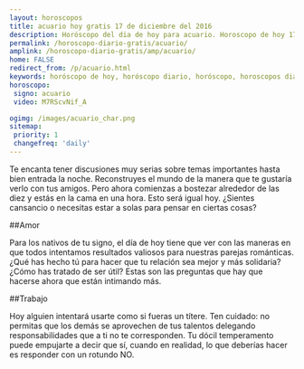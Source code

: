 ```yaml
---
layout: horoscopos
title: acuario hoy gratis 17 de diciembre del 2016 
description: Horóscopo del dia de hoy para acuario. Horoscopo de hoy 17 de diciembre del 2016. Las predicciones de amor, trabajo, vida personal gratis.
permalink: /horoscopo-diario-gratis/acuario/
amplink: /horoscopo-diario-gratis/amp/acuario/
home: FALSE
redirect_from: /p/acuario.html
keywords: horóscopo de hoy, horóscopo diario, horóscopo, horoscopos diarios gratis del dia de hoy, horóscopo diario gratis,horóscopo 2016, horóscopo esperanza gracia, horoscopo acuario hoy, horoscop, horóscopos gratis, horoscopo acuario, horoscopo acuario 2016, Tarot, Astrologia, Zodíaco, acuario, horoscopo gratis
horoscopo:
 signo: acuario
 video: M7RScvNif_A

ogimg: /images/acuario_char.png
sitemap:
 priority: 1
 changefreq: 'daily'
---
```



Te encanta tener discusiones muy serias sobre temas importantes hasta bien entrada la noche. Reconstruyes el mundo de la manera que te gustaría verlo con tus amigos. Pero ahora comienzas a bostezar alrededor de las diez y estás en la cama en una hora. Esto será igual hoy. ¿Sientes cansancio o necesitas estar a solas para pensar en ciertas cosas?

##Amor

Para los nativos de tu signo, el día de hoy tiene que ver con las maneras en que todos intentamos resultados valiosos para nuestras parejas románticas. ¿Qué has hecho tú para hacer que tu relación sea mejor y más solidaria? ¿Cómo has tratado de ser útil? Estas son las preguntas que hay que hacerse ahora que están intimando más.

##Trabajo

Hoy alguien intentará usarte como si fueras un títere. Ten cuidado: no permitas que los demás se aprovechen de tus talentos delegando responsabilidades que a ti no te corresponden. Tu dócil temperamento puede empujarte a decir que sí, cuando en realidad, lo que deberías hacer es responder con un rotundo NO.